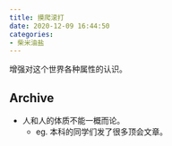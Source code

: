 ```yaml
---
title: 摸爬滚打
date: 2020-12-09 16:44:50
categories:
- 柴米油盐
---
```


增强对这个世界各种属性的认识。

<!-- more -->

## Archive

- 人和人的体质不能一概而论。
  - eg. 本科的同学们发了很多顶会文章。